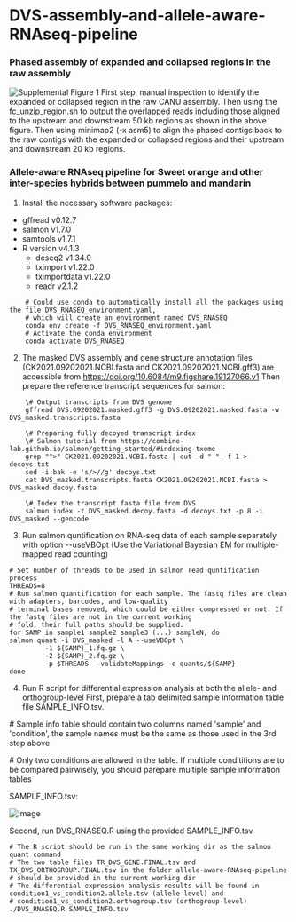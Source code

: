 # DVS-assembly-and-allele-aware-RNAseq-pipeline

### Phased assembly of expanded and collapsed regions in the raw assembly
![Supplemental Figure 1](https://user-images.githubusercontent.com/46752436/192521914-5f5b54a6-b5d8-4d54-b39a-cdf6d1938ead.jpg)
First step, manual inspection to identify the expanded or collapsed region in the raw CANU assembly. Then using the fc_unzip_region.sh to output the overlapped reads including those aligned to the upstream and downstream 50 kb regions as shown in the above figure. Then using minimap2 (-x asm5) to align the phased contigs back to the
raw contigs with the expanded or collapsed regions and their upstream and downstream 20 kb regions.

### Allele-aware RNAseq pipeline for Sweet orange and other inter-species hybrids between pummelo and mandarin
1. Install the necessary software packages:
  - gffread v0.12.7
  - salmon v1.7.0
  - samtools v1.7.1
  - R version v4.1.3
     - deseq2 v1.34.0
     - tximport v1.22.0
     - tximportdata v1.22.0
     - readr v2.1.2
```  
    # Could use conda to automatically install all the packages using the file DVS_RNASEQ_environment.yaml, 
    # which will create an environment named DVS_RNASEQ
    conda env create -f DVS_RNASEQ_environment.yaml
    # Activate the conda environment
    conda activate DVS_RNASEQ
```
2. The masked DVS assembly and gene structure annotation files (CK2021.09202021.NCBI.fasta and CK2021.09202021.NCBI.gff3) are accessible from https://doi.org/10.6084/m9.figshare.19127066.v1
Then prepare the reference transcript sequences for salmon: 
```  
    \# Output transcripts from DVS genome
    gffread DVS.09202021.masked.gff3 -g DVS.09202021.masked.fasta -w DVS_masked.transcripts.fasta

    \# Preparing fully decoyed transcript index
    \# Salmon tutorial from https://combine-lab.github.io/salmon/getting_started/#indexing-txome
    grep "^>" CK2021.09202021.NCBI.fasta | cut -d " " -f 1 > decoys.txt
    sed -i.bak -e 's/>//g' decoys.txt
    cat DVS_masked.transcripts.fasta CK2021.09202021.NCBI.fasta > DVS_masked.decoy.fasta

    \# Index the transcript fasta file from DVS
    salmon index -t DVS_masked.decoy.fasta -d decoys.txt -p 8 -i DVS_masked --gencode
```  
3. Run salmon quntification on RNA-seq data of each sample separately with option --useVBOpt (Use the Variational Bayesian EM for multiple-mapped read counting)
```
# Set number of threads to be used in salmon read quntification process
THREADS=8
# Run salmon quantification for each sample. The fastq files are clean with adapters, barcodes, and low-quality 
# terminal bases removed, which could be either compressed or not. If the fastq files are not in the current working
# fold, their full paths should be supplied.
for SAMP in sample1 sample2 sample3 (...) sampleN; do
salmon quant -i DVS_masked -l A --useVBOpt \
         -1 ${SAMP}_1.fq.gz \
         -2 ${SAMP}_2.fq.gz \
         -p $THREADS --validateMappings -o quants/${SAMP}
done
```
4. Run R script for differential expression analysis at both the allele- and orthogroup-level
First, prepare a tab delimited sample information table file SAMPLE_INFO.tsv.

\# Sample info table should contain two columns named 'sample' and 'condition', the sample names must be the same as those used in the 3rd step above

\# Only two conditions are allowed in the table. If multiple condititions are to be compared pairwisely, you should parepare multiple sample information tables

SAMPLE_INFO.tsv:

![image](https://user-images.githubusercontent.com/46752436/192543369-0e7d3ebd-6094-435a-9f92-128662009d1e.png)


Second, run DVS_RNASEQ.R using the provided SAMPLE_INFO.tsv
```
# The R script should be run in the same working dir as the salmon quant command
# The two table files TR_DVS_GENE.FINAL.tsv and TX_DVS_ORTHOGROUP.FINAL.tsv in the folder allele-aware-RNAseq-pipeline 
# should be provided in the current working dir
# The differential expression analysis results will be found in condition1_vs_condition2.allele.tsv (allele-level) and 
# condition1_vs_condition2.orthogroup.tsv (orthogroup-level)
./DVS_RNASEQ.R SAMPLE_INFO.tsv
```

